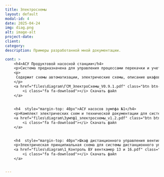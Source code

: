 ```yaml
---
title: Электросхемы
layout: default
modal-id: 4
date: 2025-04-24
img: diag.png
alt: image-alt
project-date: 
client: 
category: 
description: Примеры разработанной мной документации.

cont: >
    <h4>АСУ Продуктовой насосной станции</h4>
    <p>Система предназначена для управления процессами перекачки и учета нефтепродуктов (дизельное топливо, бензин, керосин).</p>
    <p>
     Содержит схемы автоматизации, электрические схемы, описание шкафов управления, системы сигнализации и защиты.
    </p>
    <a href="files\diagram\ГСМ_ЭлектроСхемы_V0.9.1.pdf" class="btn btn-default">
        <i class="fa fa-download"></i> Скачать файл
    </a>
    
    
    <h4  style="margin-top: 40px">АСУ насосов зумпфа №1</h4>
    <p>Комплект электрических схем и технической документации для системы управления насосной станцией.</p>
    <a href="files\diagram\Зумпф1_электросхемы_v1.2.pdf" class="btn btn-default">
        <i class="fa fa-download"></i> Скачать файл
    </a>
  

    <h4  style="margin-top: 40px">Шкаф дистанционного управления вентиляционными установками</h4>
    <p>Электрическая принципиальная схема для системы дистанционного управления вентиляционными установками венткамер №13 и №16. </p>
    <a href="files\diagram\1_Контроль ВУ венткамер 13 и 16.pdf" class="btn btn-default">
        <i class="fa fa-download"></i> Скачать файл
    </a>    


---
```

